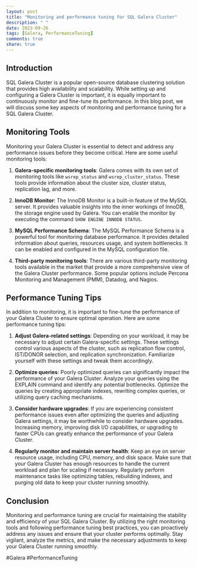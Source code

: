 ```yaml
---
layout: post
title: "Monitoring and performance tuning for SQL Galera Cluster"
description: " "
date: 2023-09-26
tags: [Galera, PerformanceTuning]
comments: true
share: true
---
```


## Introduction

SQL Galera Cluster is a popular open-source database clustering solution that provides high availability and scalability. While setting up and configuring a Galera Cluster is important, it is equally important to continuously monitor and fine-tune its performance. In this blog post, we will discuss some key aspects of monitoring and performance tuning for a SQL Galera Cluster.

## Monitoring Tools

Monitoring your Galera Cluster is essential to detect and address any performance issues before they become critical. Here are some useful monitoring tools:

1. **Galera-specific monitoring tools**: Galera comes with its own set of monitoring tools like `wsrep_status` and `wsrep_cluster_status`. These tools provide information about the cluster size, cluster status, replication lag, and more.

2. **InnoDB Monitor**: The InnoDB Monitor is a built-in feature of the MySQL server. It provides valuable insights into the inner workings of InnoDB, the storage engine used by Galera. You can enable the monitor by executing the command `SHOW ENGINE INNODB STATUS`.

3. **MySQL Performance Schema**: The MySQL Performance Schema is a powerful tool for monitoring database performance. It provides detailed information about queries, resources usage, and system bottlenecks. It can be enabled and configured in the MySQL configuration file.

4. **Third-party monitoring tools**: There are various third-party monitoring tools available in the market that provide a more comprehensive view of the Galera Cluster performance. Some popular options include Percona Monitoring and Management (PMM), Datadog, and Nagios.

## Performance Tuning Tips

In addition to monitoring, it is important to fine-tune the performance of your Galera Cluster to ensure optimal operation. Here are some performance tuning tips:

1. **Adjust Galera-related settings**: Depending on your workload, it may be necessary to adjust certain Galera-specific settings. These settings control various aspects of the cluster, such as replication flow control, IST/DONOR selection, and replication synchronization. Familiarize yourself with these settings and tweak them accordingly.

2. **Optimize queries**: Poorly optimized queries can significantly impact the performance of your Galera Cluster. Analyze your queries using the EXPLAIN command and identify any potential bottlenecks. Optimize the queries by creating appropriate indexes, rewriting complex queries, or utilizing query caching mechanisms.

3. **Consider hardware upgrades**: If you are experiencing consistent performance issues even after optimizing the queries and adjusting Galera settings, it may be worthwhile to consider hardware upgrades. Increasing memory, improving disk I/O capabilities, or upgrading to faster CPUs can greatly enhance the performance of your Galera Cluster.

4. **Regularly monitor and maintain server health**: Keep an eye on server resource usage, including CPU, memory, and disk space. Make sure that your Galera Cluster has enough resources to handle the current workload and plan for scaling if necessary. Regularly perform maintenance tasks like optimizing tables, rebuilding indexes, and purging old data to keep your cluster running smoothly.

## Conclusion

Monitoring and performance tuning are crucial for maintaining the stability and efficiency of your SQL Galera Cluster. By utilizing the right monitoring tools and following performance tuning best practices, you can proactively address any issues and ensure that your cluster performs optimally. Stay vigilant, analyze the metrics, and make the necessary adjustments to keep your Galera Cluster running smoothly.

#Galera #PerformanceTuning